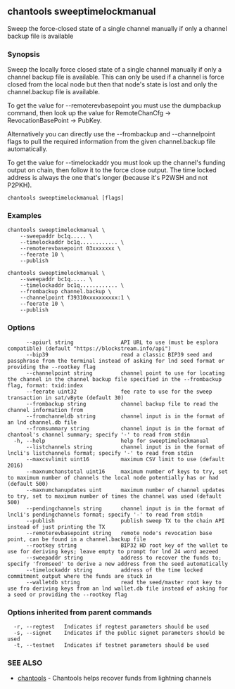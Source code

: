 ## chantools sweeptimelockmanual

Sweep the force-closed state of a single channel manually if only a channel backup file is available

### Synopsis

Sweep the locally force closed state of a single channel
manually if only a channel backup file is available. This can only be used if a
channel is force closed from the local node but then that node's state is lost
and only the channel.backup file is available.

To get the value for --remoterevbasepoint you must use the dumpbackup command,
then look up the value for RemoteChanCfg -> RevocationBasePoint -> PubKey.

Alternatively you can directly use the --frombackup and --channelpoint flags to
pull the required information from the given channel.backup file automatically.

To get the value for --timelockaddr you must look up the channel's funding
output on chain, then follow it to the force close output. The time locked
address is always the one that's longer (because it's P2WSH and not P2PKH).

```
chantools sweeptimelockmanual [flags]
```

### Examples

```
chantools sweeptimelockmanual \
	--sweepaddr bc1q..... \
	--timelockaddr bc1q............ \
	--remoterevbasepoint 03xxxxxxx \
	--feerate 10 \
	--publish

chantools sweeptimelockmanual \
	--sweepaddr bc1q..... \
	--timelockaddr bc1q............ \
	--frombackup channel.backup \
	--channelpoint f39310xxxxxxxxxx:1 \
	--feerate 10 \
	--publish
```

### Options

```
      --apiurl string               API URL to use (must be esplora compatible) (default "https://blockstream.info/api")
      --bip39                       read a classic BIP39 seed and passphrase from the terminal instead of asking for lnd seed format or providing the --rootkey flag
      --channelpoint string         channel point to use for locating the channel in the channel backup file specified in the --frombackup flag, format: txid:index
      --feerate uint32              fee rate to use for the sweep transaction in sat/vByte (default 30)
      --frombackup string           channel backup file to read the channel information from
      --fromchanneldb string        channel input is in the format of an lnd channel.db file
      --fromsummary string          channel input is in the format of chantool's channel summary; specify '-' to read from stdin
  -h, --help                        help for sweeptimelockmanual
      --listchannels string         channel input is in the format of lncli's listchannels format; specify '-' to read from stdin
      --maxcsvlimit uint16          maximum CSV limit to use (default 2016)
      --maxnumchanstotal uint16     maximum number of keys to try, set to maximum number of channels the local node potentially has or had (default 500)
      --maxnumchanupdates uint      maximum number of channel updates to try, set to maximum number of times the channel was used (default 500)
      --pendingchannels string      channel input is in the format of lncli's pendingchannels format; specify '-' to read from stdin
      --publish                     publish sweep TX to the chain API instead of just printing the TX
      --remoterevbasepoint string   remote node's revocation base point, can be found in a channel.backup file
      --rootkey string              BIP32 HD root key of the wallet to use for deriving keys; leave empty to prompt for lnd 24 word aezeed
      --sweepaddr string            address to recover the funds to; specify 'fromseed' to derive a new address from the seed automatically
      --timelockaddr string         address of the time locked commitment output where the funds are stuck in
      --walletdb string             read the seed/master root key to use fro deriving keys from an lnd wallet.db file instead of asking for a seed or providing the --rootkey flag
```

### Options inherited from parent commands

```
  -r, --regtest   Indicates if regtest parameters should be used
  -s, --signet    Indicates if the public signet parameters should be used
  -t, --testnet   Indicates if testnet parameters should be used
```

### SEE ALSO

* [chantools](chantools.md)	 - Chantools helps recover funds from lightning channels

